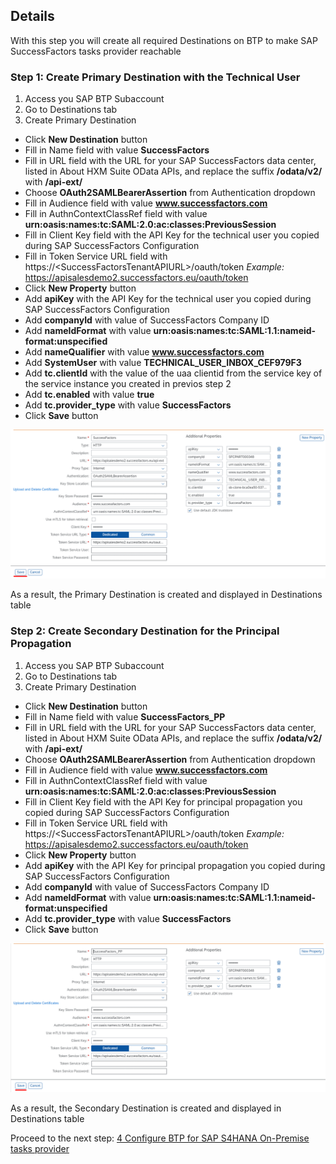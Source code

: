 ## Details

With this step you will create all required Destinations on BTP to make SAP SuccessFactors tasks provider reachable


### Step 1: Create Primary Destination with the Technical User

1. Access you SAP BTP Subaccount
2. Go to Destinations tab
3. Create Primary Destination

- Click **New Destination** button
- Fill in Name field with value **SuccessFactors**
- Fill in URL field with the URL for your SAP SuccessFactors data center, listed in About HXM Suite OData APIs, and replace the suffix **/odata/v2/** with **/api-ext/**
- Choose **OAuth2SAMLBearerAssertion** from Authentication dropdown
- Fill in Audience field with value **www.successfactors.com**
- Fill in AuthnContextClassRef field with value **urn:oasis:names:tc:SAML:2.0:ac:classes:PreviousSession**
- Fill in Client Key field with the API Key for the technical user you copied during SAP SuccessFactors Configuration
- Fill in Token Service URL field with https://\<SuccessFactorsTenantAPIURL\>/oauth/token *Example:* https://apisalesdemo2.successfactors.eu/oauth/token
- Click **New Property** button
- Add **apiKey** with the API Key for the technical user you copied during SAP SuccessFactors Configuration
- Add **companyId** with value of SuccessFactors Company ID
- Add **nameIdFormat** with value **urn:oasis:names:tc:SAML:1.1:nameid-format:unspecified**
- Add **nameQualifier** with value **www.successfactors.com**
- Add **SystemUser** with value **TECHNICAL_USER_INBOX_CEF979F3**
- Add **tc.clientId** with the value of the uaa clientid from the service key of the service instance you created in previos step 2
- Add **tc.enabled** with value **true**
- Add **tc.provider_type** with value **SuccessFactors**
- Click **Save** button

![Primary Destination](./Images/1.3.1.png "Primary Destination")

As a result, the Primary Destination is created and displayed in Destinations table


### Step 2: Create Secondary Destination for the Principal Propagation

1. Access you SAP BTP Subaccount
2. Go to Destinations tab
3. Create Primary Destination

- Click **New Destination** button
- Fill in Name field with value **SuccessFactors_PP**
- Fill in URL field with the URL for your SAP SuccessFactors data center, listed in About HXM Suite OData APIs, and replace the suffix **/odata/v2/** with **/api-ext/**
- Choose **OAuth2SAMLBearerAssertion** from Authentication dropdown
- Fill in Audience field with value **www.successfactors.com**
- Fill in AuthnContextClassRef field with value **urn:oasis:names:tc:SAML:2.0:ac:classes:PreviousSession**
- Fill in Client Key field with the API Key for principal propagation you copied during SAP SuccessFactors Configuration
- Fill in Token Service URL field with https://\<SuccessFactorsTenantAPIURL\>/oauth/token *Example:* https://apisalesdemo2.successfactors.eu/oauth/token
- Click **New Property** button
- Add **apiKey** with the API Key for principal propagation you copied during SAP SuccessFactors Configuration
- Add **companyId** with value of SuccessFactors Company ID
- Add **nameIdFormat** with value **urn:oasis:names:tc:SAML:1.1:nameid-format:unspecified**
- Add **tc.provider_type** with value **SuccessFactors**
- Click **Save** button

![Secondary Destination](./Images/2.3.1.png "Secondary Destination")

As a result, the Secondary Destination is created and displayed in Destinations table

Proceed to the next step: [4 Configure BTP for SAP S4HANA On-Premise tasks provider](https://github.com/Sereg20/Task_Center/blob/master/BTP_config/4%20Config%20BTP%20for%20S4HANA/README.md)
